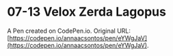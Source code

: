 # 07-13 Velox Zerda Lagopus

A Pen created on CodePen.io. Original URL: [https://codepen.io/annaacsontos/pen/eYWgJaV](https://codepen.io/annaacsontos/pen/eYWgJaV).


